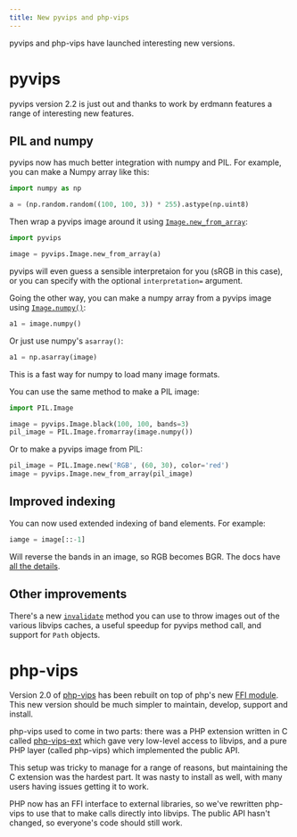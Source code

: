 ```yaml
---
title: New pyvips and php-vips
---
```


pyvips and php-vips have launched interesting new versions.

# pyvips

pyvips version 2.2 is just out and thanks to work by erdmann features a range
of interesting new features.

## PIL and numpy

pyvips now has much better integration with numpy and PIL. For example,
you can make a Numpy array like this:

```python
import numpy as np

a = (np.random.random((100, 100, 3)) * 255).astype(np.uint8)
```

Then wrap a pyvips image around it using
[`Image.new_from_array`](https://libvips.github.io/pyvips/vimage.html#pyvips.Image.new_from_array):

```python
import pyvips

image = pyvips.Image.new_from_array(a)
```

pyvips will even guess a sensible interpretaion for you (sRGB in this case),
or you can specify with the optional `interpretation=` argument.

Going the other way, you can make a numpy array from a pyvips image using
[`Image.numpy()`](https://libvips.github.io/pyvips/vimage.html#pyvips.Image.numpy):

```python
a1 = image.numpy()
```

Or just use numpy's `asarray()`:

```python
a1 = np.asarray(image)
```

This is a fast way for numpy to load many image formats.

You can use the same method to make a PIL image:

```python
import PIL.Image

image = pyvips.Image.black(100, 100, bands=3)
pil_image = PIL.Image.fromarray(image.numpy())
```

Or to make a pyvips image from PIL:

```python
pil_image = PIL.Image.new('RGB', (60, 30), color='red')
image = pyvips.Image.new_from_array(pil_image)
```

## Improved indexing

You can now used extended indexing of band elements. For example:

```python
iamge = image[::-1]
```

Will reverse the bands in an image, so RGB becomes BGR. The docs have [all the
details](https://libvips.github.io/pyvips/vimage.html?highlight=getitem#pyvips.Image.__getitem__).

## Other improvements

There's a new
[`invalidate`](https://libvips.github.io/pyvips/vimage.html?highlight=invalidate#pyvips.Image.invalidate) method you can use to throw images out of the
various libvips caches, a useful speedup for pyvips method call, and support
for `Path` objects.

# php-vips

Version 2.0 of [php-vips](https://github.com/libvips/php-vips)
has been rebuilt on top of php's new [FFI
module](https://www.php.net/manual/en/book.ffi.php). This new version should
be much simpler to maintain, develop, support and install. 

php-vips used to come in two parts: there was a PHP extension written in C
called [php-vips-ext](https://github.com/libvips/php-vips-ext) which gave
very low-level access to libvips, and a pure PHP layer (called php-vips) which
implemented the public API.

This setup was tricky to manage for a range of reasons, but maintaining the C
extension was the hardest part. It was nasty to install as well, with many
users having issues getting it to work. 

PHP now has an FFI interface to external libraries, so we've rewritten
php-vips to use that to make calls directly into libvips. The public API
hasn't changed, so everyone's code should still work.

